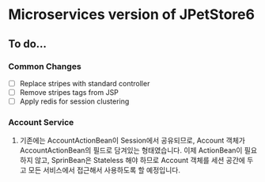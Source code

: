 # Microservices version of JPetStore6

## To do...
### Common Changes
- [ ] Replace stripes with standard controller
- [ ] Remove stripes tags from JSP
- [ ] Apply redis for session clustering

### Account Service
1) 기존에는 AccountActionBean이 Session에서 공유되므로, Account 객체가 AccountActionBean의 필드로 담겨있는 형태였습니다. 이제 ActionBean이 필요하지 않고, SprinBean은 Stateless 해야 하므로 Account 객체를 세션 공간에 두고 모든 서비스에서 접근해서 사용하도록 할 예정입니다.
